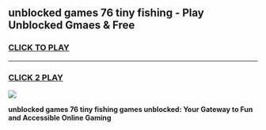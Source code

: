 
## unblocked games 76 tiny fishing - Play Unblocked Gmaes & Free
<h3>
<a href="https://news.freeplayer.one?title=unblocked_games_76_tiny_fishing&ref=16F">CLICK TO PLAY</a></h3>
<hr>

<h3>
<a href="https://news.freeplayer.one?title=unblocked_games_76_tiny_fishing&ref=16F">CLICK 2 PLAY</a>
  
</h3>

<a href="https://news.freeplayer.one?title=unblocked_games_76_tiny_fishing&ref=16F/"><img src="https://clearcache.store/games.png"></a>


**unblocked games 76 tiny fishing games unblocked: Your Gateway to Fun and Accessible Online Gaming**
